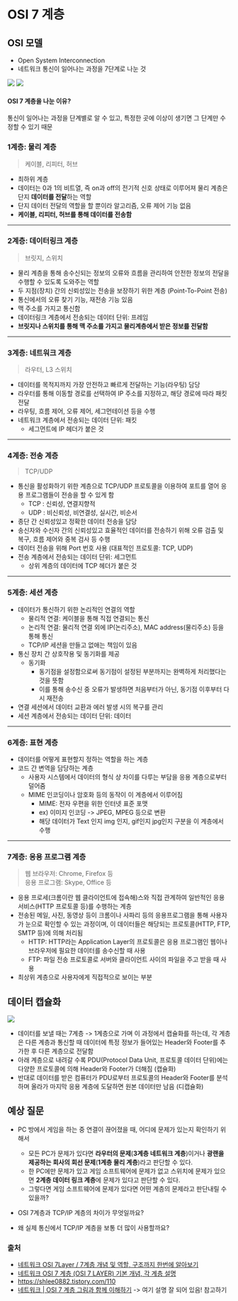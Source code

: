 # OSI 7 계층 
## OSI 모델
- Open System Interconnection
- 네트워크 통신이 일어나는 과정을 7단계로 나눈 것

![](README/osi7.jpeg)
![](README/header-footer.png)


#### OSI 7 계층을 나눈 이유?
통신이 일어나는 과정을 단계별로 알 수 있고, 특정한 곳에 이상이 생기면 그 단계만 수정할 수 있기 때문 

### 1계층: 물리 계층 
> 케이블, 리피터, 허브  
- 최하위 계층 
- 데이터는 0과 1의 비트열, 즉 on과 off의 전기적 신호 상태로 이루어져 물리 계층은 단지 **데이터를 전달**하는 역할
- 단지 데이터 전달의 역할을 할 뿐이라 알고리즘, 오류 제어 기능 없음 
- **케이블, 리피터, 허브를 통해 데이터를 전송함**
----
### 2계층: 데이터링크 계층
> 브릿지, 스위치   
- 물리 계층을 통해 송수신되는 정보의 오류와 흐름을 관리하여 안전한 정보의 전달을 수행할 수 있도록 도와주는 역할 
- 두 지점(장치) 간의 신뢰성있는 전송을 보장하기 위한 계층 (Point-To-Point 전송)
- 통신에서의 오류 찾기 기능, 재전송 기능 있음
- 맥 주소를 가지고 통신함
- 데이터링크 계층에서 전송되는 데이터 단위: 프레임
- **브릿지나 스위치를 통해 맥 주소를 가지고 물리계층에서 받은 정보를 전달함**
----
### 3계층: 네트워크 계층
> 라우터, L3 스위치  
- 데이터를 목적지까지 가장 안전하고 빠르게 전달하는 기능(라우팅) 담당
- 라우터를 통해 이동할 경로를 선택하여 IP 주소를 지정하고, 해당 경로에 따라 패킷 전달
- 라우팅, 흐름 제어, 오류 제어, 세그먼테이션 등을 수행 
- 네트워크 계층에서 전송되는 데이터 단위: 패킷
	- 세그먼트에 IP 헤더가 붙은 것 
----
### 4계층: 전송 계층
> TCP/UDP  
- 통신을 활성화하기 위한 계층으로 TCP/UDP 프로토콜을 이용하여 포트를 열어 응용 프로그램들이 전송을 할 수 있게 함 
	- TCP : 신뢰성, 연결지향적
	* UDP : 비신뢰성, 비연결성, 실시간, 비순서
- 종단 간 신뢰성있고 정확한 데이터 전송을 담당
- 송신자와 수신자 간의 신뢰성있고 효율적인 데이터를 전송하기 위해 오류 검출 및 복구, 흐름 제어와 중복 검사 등 수행 
- 데이터 전송을 위해 Port 번호 사용 (대표적인 프로토콜: TCP, UDP)
- 전송 계층에서 전송되는 데이터 단위: 세그먼트 
	- 상위 계층의 데이터에 TCP 헤더가 붙은 것
----
### 5계층: 세션 계층
- 데이터가 통신하기 위한 논리적인 연결의 역할
	- 물리적 연결: 케이블을 통해 직접 연결되는 통신
	- 논리적 연결: 물리적 연결 외에 IP(논리주소), MAC address(물리주소) 등을 통해 통신 
	- TCP/IP 세션을 만들고 없애는 책임이 있음 
- 통신 장치 간 상호작용 및 동기화를 제공
	- 동기화
		- 동기점을 설정함으로써 동기점이 설정된 부분까지는 완벽하게 처리했다는 것을 뜻함
		- 이를 통해 송수신 중 오류가 발생하면 처음부터가 아닌, 동기점 이후부터 다시 재전송 
- 연결 세션에서 데이터 교환과 에러 발생 시의 복구를 관리 
- 세션 계층에서 전송되는 데이터 단위: 데이터  
----
### 6계층: 표현 계층
- 데이터를 어떻게 표현할지 정하는 역할을 하는 계층
- 코드 간 변역을 담당하는 계층
	- 사용자 시스템에서 데이터의 형식 상 차이를 다루는 부담을 응용 계층으로부터 덜어줌 
	- MIME 인코딩이나 암호화 등의 동작이 이 계층에서 이루어짐 
		- MIME: 전자 우편을 위한 인터넷 표준 포맷 
		- ex) 이미지 인코딩 -> JPEG, MPEG 등으로 변환
		- 해당 데이터가 Text 인지 img 인지, gif인지 jpg인지 구분을 이 계층에서 수행 
----
### 7계층: 응용 프로그램 계층 
> 웹 브라우저: Chrome, Firefox 등  
> 응용 프로그램: Skype, Office 등  
- 응용 프로세(크롬이란 웹 클라이언트에 접속해)스와 직접 관계하여 일반적인 응용 서비스(HTTP 프로토콜 등)를 수행하는 계층 
- 전송된 메일, 사진, 동영상 등이 크롬이나 사파리 등의 응용프로그램을 통해 사용자가 눈으로 확인할 수 있는 과정이며, 이 데이터들은 해당되는 프로토콜(HTTP, FTP, SMTP 등)에 의해 처리됨
	- HTTP: HTTP라는 Application Layer의 프로토콜은 응용 프로그램인 웹이나 브라우저에 필요한 데이터를 송수신할 때 사용
	- FTP: 파일 전송 프로토콜로 서버와 클라이언트 사이의 파일을 주고 받을 때 사용 
- 최상위 계층으로 사용자에게 직접적으로 보이는 부분 

## 데이터 캡슐화
![](README/osi.png)
- 데이터를 보낼 때는 7계층 -> 1계층으로 가며 이 과정에서 캡슐화를 하는데, 각 계층은 다른 계층과 통신할 때 데이터에 특정 정보가 들어있는 Header와 Footer를 추가한 후 다른 계층으로 전달함 
- 아래 계층으로 내려갈 수록 PDU(Protocol Data Unit, 프로토콜 데이터 단위)에는 다양한 프로토콜에 의해 Header와 Footer가 더해짐 (캡슐화)
- 반대로 데이터를 받은 컴퓨터가 PDU로부터 프로토콜의 Header와 Footer를 분석하며 올라가 마지막 응용 계층에 도달하면 원본 데이터만 남음 (디캡슐화)

## 예상 질문 
- PC 방에서 게임을 하는 중 연결이 끊어졌을 때, 어디에 문제가 있는지 확인하기 위해서
	- 모든 PC가 문제가 있다면 **라우터의 문제**(**3계층 네트워크 계층**)이거나 **광랜을 제공하는 회사의 회선 문제**(**1계층 물리 계층**)라고 판단할 수 있다.
	- 한 PC에만 문제가 있고 게임 소프트웨어에 문제가 없고 스위치에 문제가 있으면 **2계층 데이터 링크 계층**에 문제가 있다고 판단할 수 있다.
	- 그렇다면 게임 소프트웨어에 문제가 있다면 어떤 계층의 문제라고 판단내릴 수 있을까? 

- OSI 7계층과 TCP/IP 계층의 차이가 무엇일까요?
- 왜 실제 통신에서 TCP/IP 계층을 보통 더 많이 사용할까요?

### 출처
- [네트워크 OSI 7Layer / 7계층 개념 및 역할, 구조까지 한번에 알아보기](https://onecoin-life.com/19)
- [네트워크 OSI 7 계층 (OSI 7 LAYER) 기본 개념, 각 계층 설명](https://velog.io/@cgotjh/%EB%84%A4%ED%8A%B8%EC%9B%8C%ED%81%AC-OSI-7-%EA%B3%84%EC%B8%B5-OSI-7-LAYER-%EA%B8%B0%EB%B3%B8-%EA%B0%9C%EB%85%90-%EA%B0%81-%EA%B3%84%EC%B8%B5-%EC%84%A4%EB%AA%85)
- https://shlee0882.tistory.com/110
- [네트워크 | OSI 7 계층 그림과 함께 이해하기](https://velog.io/@jeongs/%EB%84%A4%ED%8A%B8%EC%9B%8C%ED%81%AC-OSI-7-%EA%B3%84%EC%B8%B5-%EA%B7%B8%EB%A6%BC%EA%B3%BC-%ED%95%A8%EA%BB%98-%EC%9D%B4%ED%95%B4%ED%95%98%EA%B8%B0) -> 여기 설명 잘 되어 있음! 참고하기 
